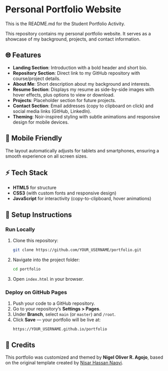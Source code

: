 # Personal Portfolio Website

This is the README.md for the Student Portfolio Activity.

This repository contains my personal portfolio website. It serves as a showcase of my background, projects, and contact information.

## 🌐 Features
- **Landing Section**: Introduction with a bold header and short bio.  
- **Repository Section**: Direct link to my GitHub repository with course/project details.  
- **About Me**: Short description about my background and interests.  
- **Resume Section**: Displays my resume as side-by-side images with hover effects, plus options to view or download.  
- **Projects**: Placeholder section for future projects.  
- **Contact Section**: Email addresses (copy to clipboard on click) and social media links (GitHub, LinkedIn).  
- **Theming**: Noir-inspired styling with subtle animations and responsive design for mobile devices.  

## 📱 Mobile Friendly
The layout automatically adjusts for tablets and smartphones, ensuring a smooth experience on all screen sizes.

## ⚡ Tech Stack
- **HTML5** for structure  
- **CSS3** (with custom fonts and responsive design)  
- **JavaScript** for interactivity (copy-to-clipboard, hover animations)  

## 🚀 Setup Instructions

### Run Locally
1. Clone this repository:
   ```bash
   git clone https://github.com/YOUR_USERNAME/portfolio.git
   ```
2. Navigate into the project folder:
   ```bash
   cd portfolio
   ```
3. Open `index.html` in your browser.

### Deploy on GitHub Pages
1. Push your code to a GitHub repository.  
2. Go to your repository’s **Settings > Pages**.  
3. Under **Branch**, select `main` (or `master`) and `/root`.  
4. Click **Save** — your portfolio will be live at:  
   ```
   https://YOUR_USERNAME.github.io/portfolio
   ```

## 🙏 Credits
This portfolio was customized and themed by **Nigel Oliver R. Agojo**, based on the original template created by [Nisar Hassan Naqvi](https://github.com/nisarhassan12/portfolio-template).
